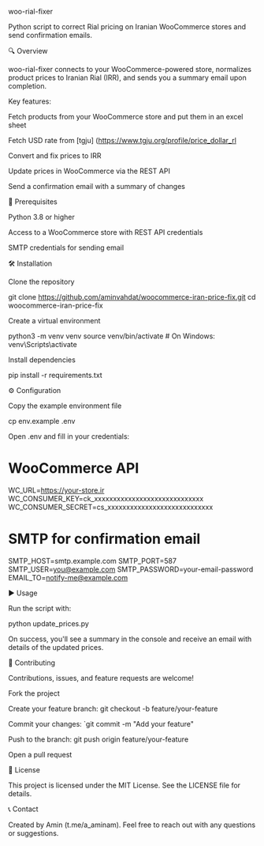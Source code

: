 woo-rial-fixer

Python script to correct Rial pricing on Iranian WooCommerce stores and send confirmation emails.

🔍 Overview

woo-rial-fixer connects to your WooCommerce-powered store, normalizes product prices to Iranian Rial (IRR), and sends you a summary email upon completion.

Key features:

Fetch products from your WooCommerce store and put them in an excel sheet

Fetch USD rate from [tgju] (https://www.tgju.org/profile/price_dollar_rl

Convert and fix prices to IRR

Update prices in WooCommerce via the REST API

Send a confirmation email with a summary of changes

🚀 Prerequisites

Python 3.8 or higher

Access to a WooCommerce store with REST API credentials

SMTP credentials for sending email

🛠️ Installation

Clone the repository

git clone https://github.com/aminvahdat/woocommerce-iran-price-fix.git
cd woocommerce-iran-price-fix

Create a virtual environment

python3 -m venv venv
source venv/bin/activate   # On Windows: venv\Scripts\activate

Install dependencies

pip install -r requirements.txt

⚙️ Configuration

Copy the example environment file

cp env.example .env

Open .env and fill in your credentials:

# WooCommerce API
WC_URL=https://your-store.ir
WC_CONSUMER_KEY=ck_xxxxxxxxxxxxxxxxxxxxxxxxxxxxx
WC_CONSUMER_SECRET=cs_xxxxxxxxxxxxxxxxxxxxxxxxxxxx

# SMTP for confirmation email
SMTP_HOST=smtp.example.com
SMTP_PORT=587
SMTP_USER=you@example.com
SMTP_PASSWORD=your-email-password
EMAIL_TO=notify-me@example.com

▶️ Usage

Run the script with:

python update_prices.py

On success, you'll see a summary in the console and receive an email with details of the updated prices.

🤝 Contributing

Contributions, issues, and feature requests are welcome!

Fork the project

Create your feature branch: git checkout -b feature/your-feature

Commit your changes: `git commit -m "Add your feature"

Push to the branch: git push origin feature/your-feature

Open a pull request

📄 License

This project is licensed under the MIT License. See the LICENSE file for details.

📞 Contact

Created by Amin (t.me/a_aminam). Feel free to reach out with any questions or suggestions.

